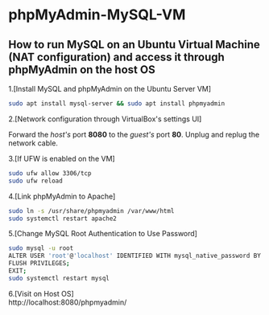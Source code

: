 # phpMyAdmin-MySQL-VM

How to run MySQL on an Ubuntu Virtual Machine (NAT configuration) and access it through phpMyAdmin on the host OS
----------------------------
1.[Install MySQL and phpMyAdmin on the Ubuntu Server VM]  
  ```bash
  sudo apt install mysql-server && sudo apt install phpmyadmin
  ```
2.[Network configuration through VirtualBox's settings UI]  
    
  Forward the *host's* port **8080** to the *guest's* port **80**. Unplug and replug the network cable.

3.[If UFW is enabled on the VM]  
  ```bash
  sudo ufw allow 3306/tcp
  sudo ufw reload
  ```
4.[Link phpMyAdmin to Apache]  
  ```bash
  sudo ln -s /usr/share/phpmyadmin /var/www/html
  sudo systemctl restart apache2
  ```

5.[Change MySQL Root Authentication to Use Password]  
  ```bash
  sudo mysql -u root
  ALTER USER 'root'@'localhost' IDENTIFIED WITH mysql_native_password BY 'your_new_password';
  FLUSH PRIVILEGES;
  EXIT;
  sudo systemctl restart mysql
  ```

6.[Visit on Host OS]  
  http://localhost:8080/phpmyadmin/
